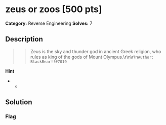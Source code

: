 # zeus or zoos [500 pts]

**Category:** Reverse Engineering
**Solves:** 7

## Description
>> Zeus is the sky and thunder god in ancient Greek religion, who rules as king of the gods of Mount Olympus.\r\n\r\n`Author: BlackBear!!#7019`

**Hint**
* -

## Solution

### Flag

